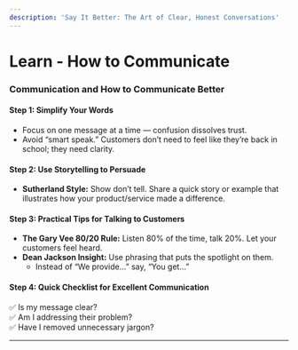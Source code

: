```yaml
---
description: 'Say It Better: The Art of Clear, Honest Conversations'
---
```


# Learn - How to Communicate

### **Communication and How to Communicate Better**

#### **Step 1: Simplify Your Words**

* Focus on one message at a time — confusion dissolves trust.
* Avoid “smart speak.” Customers don’t need to feel like they’re back in school; they need clarity.

#### **Step 2: Use Storytelling to Persuade**

* **Sutherland Style:** Show don’t tell. Share a quick story or example that illustrates how your product/service made a difference.

#### **Step 3: Practical Tips for Talking to Customers**

* **The Gary Vee 80/20 Rule:** Listen 80% of the time, talk 20%. Let your customers feel heard.
* **Dean Jackson Insight:** Use phrasing that puts the spotlight on them.
  * Instead of “We provide...” say, “You get...”

#### **Step 4: Quick Checklist for Excellent Communication**&#x20;

✅ Is my message clear?\
✅ Am I addressing their problem?\
✅ Have I removed unnecessary jargon?

***

